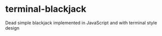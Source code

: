 # terminal-blackjack
Dead simple blackjack implemented in JavaScript and with terminal style design

